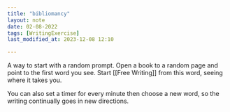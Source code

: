 ```yaml
---
title: "bibliomancy"
layout: note
date: 02-08-2022
tags: [WritingExercise]
last_modified_at: 2023-12-08 12:10

---
```


A way to start with a random prompt. Open a book to a random page and point to the first word you see. Start [[Free Writing]] from this word, seeing where it takes you.

You can also set a timer for every minute then choose a new word, so the writing continually goes in new directions.
